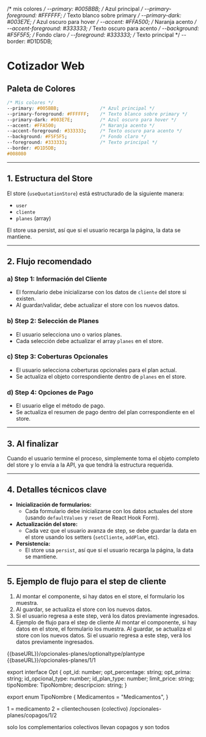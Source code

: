  /* mis colores */
  --primary: #005BBB;               /* Azul principal */
  --primary-foreground: #FFFFFF;   /* Texto blanco sobre primary */
  --primary-dark: #003E7E;          /* Azul oscuro para hover */
  --accent: #FFA500;                /* Naranja acento */
  --accent-foreground: #333333;    /* Texto oscuro para acento */
  --background: #F5F5F5;            /* Fondo claro */
  --foreground: #333333;            /* Texto principal */
  --border: #D1D5DB;   

# Cotizador Web

## Paleta de Colores

```css
/* Mis colores */
--primary: #005BBB;               /* Azul principal */
--primary-foreground: #FFFFFF;    /* Texto blanco sobre primary */
--primary-dark: #003E7E;          /* Azul oscuro para hover */
--accent: #FFA500;                /* Naranja acento */
--accent-foreground: #333333;     /* Texto oscuro para acento */
--background: #F5F5F5;            /* Fondo claro */
--foreground: #333333;            /* Texto principal */
--border: #D1D5DB;
#008080
```

---

## 1. Estructura del Store

El store (`useQuotationStore`) está estructurado de la siguiente manera:

- `user`
- `cliente`
- `planes` (array)

El store usa persist, así que si el usuario recarga la página, la data se mantiene.

---

## 2. Flujo recomendado

### a) Step 1: Información del Cliente
- El formulario debe inicializarse con los datos de `cliente` del store si existen.
- Al guardar/validar, debe actualizar el store con los nuevos datos.

### b) Step 2: Selección de Planes
- El usuario selecciona uno o varios planes.
- Cada selección debe actualizar el array `planes` en el store.

### c) Step 3: Coberturas Opcionales
- El usuario selecciona coberturas opcionales para el plan actual.
- Se actualiza el objeto correspondiente dentro de `planes` en el store.

### d) Step 4: Opciones de Pago
- El usuario elige el método de pago.
- Se actualiza el resumen de pago dentro del plan correspondiente en el store.

---

## 3. Al finalizar

Cuando el usuario termine el proceso, simplemente toma el objeto completo del store y lo envía a la API, ya que tendrá la estructura requerida.

---

## 4. Detalles técnicos clave

- **Inicialización de formularios:**
  - Cada formulario debe inicializarse con los datos actuales del store (usando `defaultValues` y `reset` de React Hook Form).
- **Actualización del store:**
  - Cada vez que el usuario avanza de step, se debe guardar la data en el store usando los setters (`setCliente`, `addPlan`, etc).
- **Persistencia:**
  - El store usa `persist`, así que si el usuario recarga la página, la data se mantiene.

---

## 5. Ejemplo de flujo para el step de cliente

1. Al montar el componente, si hay datos en el store, el formulario los muestra.
2. Al guardar, se actualiza el store con los nuevos datos.
3. Si el usuario regresa a este step, verá los datos previamente ingresados.
5. Ejemplo de flujo para el step de cliente
Al montar el componente, si hay datos en el store, el formulario los muestra.
Al guardar, se actualiza el store con los nuevos datos.
Si el usuario regresa a este step, verá los datos previamente ingresados.



{{baseURL}}/opcionales-planes/optionaltype/plantype
{{baseURL}}/opcionales-planes/1/1


export interface Opt {
  opt_id:           number;
  opt_percentage:   string;
  opt_prima:        string;
  id_opcional_type: number;
  id_plan_type:     number;
  limit_price:      string;
  tipoNombre:       TipoNombre;
  descripcion:      string;
}

export enum TipoNombre {
  Medicamentos = "Medicamentos",
}



1 = medicamento
2 = clientechousen (colectivo) 
/opcionales-planes/copagos/1/2



solo los complementarios colectivos llevan copagos   y son todos 